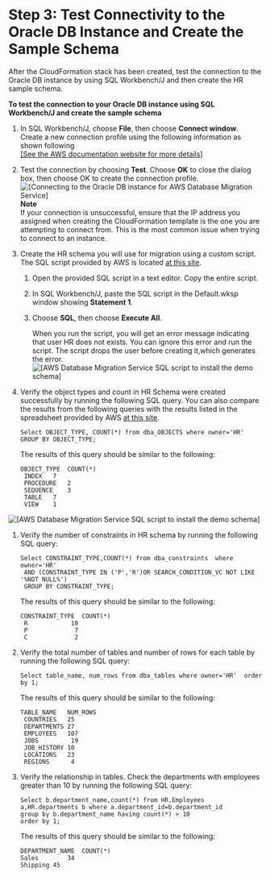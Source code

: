 # Step 3: Test Connectivity to the Oracle DB Instance and Create the Sample Schema<a name="CHAP_RDSOracle2Aurora.Steps.ConnectOracle"></a>

After the CloudFormation stack has been created, test the connection to the Oracle DB instance by using SQL Workbench/J and then create the HR sample schema\.

**To test the connection to your Oracle DB instance using SQL Workbench/J and create the sample schema**

1. In SQL Workbench/J, choose **File**, then choose **Connect window**\. Create a new connection profile using the following information as shown following    
[\[See the AWS documentation website for more details\]](http://docs.aws.amazon.com/dms/latest/sbs/CHAP_RDSOracle2Aurora.Steps.ConnectOracle.html)

1. Test the connection by choosing **Test**\. Choose **OK** to close the dialog box, then choose OK to create the connection profile\.  
![\[Connecting to the Oracle DB instance for AWS Database Migration Service\]](http://docs.aws.amazon.com/dms/latest/sbs/images/sbs-rdsor2aurora9.png)
**Note**  
If your connection is unsuccessful, ensure that the IP address you assigned when creating the CloudFormation template is the one you are attempting to connect from\. This is the most common issue when trying to connect to an instance\.

1. Create the HR schema you will use for migration using a custom script\. The SQL script provided by AWS is located [at this site](https://dms-sbs.s3.amazonaws.com/Oracle-HR-Schema-Build.sql)\. 

   1. Open the provided SQL script in a text editor\. Copy the entire script\.

   1. In SQL Workbench/J, paste the SQL script in the Default\.wksp window showing **Statement 1**\.

   1. Choose **SQL**, then choose **Execute All**\.

      When you run the script, you will get an error message indicating that user HR does not exists\. You can ignore this error and run the script\. The script drops the user before creating it,which generates the error\.  
![\[AWS Database Migration Service SQL script to install the demo schema\]](http://docs.aws.amazon.com/dms/latest/sbs/images/sbs-rdsor2aurora9.5.png)

1. Verify the object types and count in HR Schema were created successfully by running the following SQL query\. You can also compare the results from the following queries with the results listed in the spreadsheet provided by AWS [at this site](https://dms-sbs.s3.amazonaws.com/AWSDMSDemoStats.xlsx)\. 

   ```
   Select OBJECT_TYPE, COUNT(*) from dba_OBJECTS where owner='HR'					
   GROUP BY OBJECT_TYPE;
   ```

   The results of this query should be similar to the following:

   ```
   OBJECT_TYPE	COUNT(*)			
   	INDEX	7			
   	PROCEDURE	2			
   	SEQUENCE	3			
   	TABLE	7			
   	VIEW	1
   ```  
![\[AWS Database Migration Service SQL script to install the demo schema\]](http://docs.aws.amazon.com/dms/latest/sbs/images/sbs-rdsor2aurora9.7.png)

1. Verify the number of constraints in HR schema by running the following SQL query:

   ```
   Select CONSTRAINT_TYPE,COUNT(*) from dba_constraints  where owner='HR' 				
   	AND (CONSTRAINT_TYPE IN ('P','R')OR SEARCH_CONDITION_VC NOT LIKE '%NOT NULL%')				
   	GROUP BY CONSTRAINT_TYPE;
   ```

   The results of this query should be similar to the following:

   ```
   CONSTRAINT_TYPE	COUNT(*)			
   	R	         10			
   	P	          7			
   	C	          2
   ```

1. Verify the total number of tables and number of rows for each table by running the following SQL query:

   ```
   Select table_name, num_rows from dba_tables where owner='HR'  order by 1;
   ```

   The results of this query should be similar to the following:

   ```
   TABLE_NAME	NUM_ROWS			
   	COUNTRIES	25			
   	DEPARTMENTS	27			
   	EMPLOYEES	107			
   	JOBS	     19			
   	JOB_HISTORY	10			
   	LOCATIONS	23			
   	REGIONS	     4
   ```

1. Verify the relationship in tables\. Check the departments with employees greater than 10 by running the following SQL query:

   ```
   Select b.department_name,count(*) from HR.Employees a,HR.departments b where a.department_id=b.department_id 
   group by b.department_name having count(*) > 10
   order by 1;
   ```

   The results of this query should be similar to the following:

   ```
   DEPARTMENT_NAME	COUNT(*)
   Sales	    34
   Shipping	45
   ```